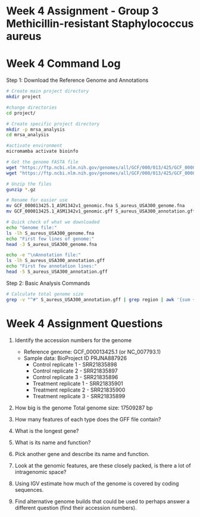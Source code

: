 # Week 4 Assignment - Group 3 Methicillin-resistant Staphylococcus aureus

# Week 4 Command Log

Step 1: Download the Reference Genome and Annotations
```bash
# Create main project directory
mkdir project

#change directories
cd project/

# Create specific project directory
mkdir -p mrsa_analysis
cd mrsa_analysis

#activate environment
micromamba activate bioinfo

# Get the genome FASTA file
wget "https://ftp.ncbi.nlm.nih.gov/genomes/all/GCF/000/013/425/GCF_000013425.1_ASM1342v1/GCF_000013425.1_ASM1342v1_genomic.fna.gz"
wget "https://ftp.ncbi.nlm.nih.gov/genomes/all/GCF/000/013/425/GCF_000013425.1_ASM1342v1/GCF_000013425.1_ASM1342v1_genomic.gff.gz"

# Unzip the files
gunzip *.gz

# Rename for easier use
mv GCF_000013425.1_ASM1342v1_genomic.fna S_aureus_USA300_genome.fna
mv GCF_000013425.1_ASM1342v1_genomic.gff S_aureus_USA300_annotation.gff

# Quick check of what we downloaded
echo "Genome file:"
ls -lh S_aureus_USA300_genome.fna
echo "First few lines of genome:"
head -3 S_aureus_USA300_genome.fna

echo -e "\nAnnotation file:"
ls -lh S_aureus_USA300_annotation.gff
echo "First few annotation lines:"
head -5 S_aureus_USA300_annotation.gff
```
Step 2: Basic Analysis Commands
```bash
# Calculate total genome size
grep -v "^#" S_aureus_USA300_annotation.gff | grep region | awk '{sum += $5} END {print "Total genome size:", sum " bp"}'
```
# Week 4 Assignment Questions

1. Identify the accession numbers for the genome
   * Reference genome: GCF_000013425.1 (or NC_007793.1)
   * Sample data: BioProject ID PRJNA887926
      * Control replicate 1 - SRR21835898
      * Control replicate 2 - SRR21835897
      * Control replicate 3 - SRR21835896
      * Treatment replicate 1 - SRR21835901	
      * Treatment replicate 2 - SRR21835900
      * Treatment replicate 3 - SRR21835899
        
2. How big is the genome
   Total genome size: 17509287 bp
   
4. How many features of each type does the GFF file contain?
5. What is the longest gene?
6. What is its name and function?
7. Pick another gene and describe its name and function.
8. Look at the genomic features, are these closely packed, is there a lot of intragenomic space?
9. Using IGV estimate how much of the genome is covered by coding sequences.
10. Find alternative genome builds that could be used to perhaps answer a different question (find their accession numbers). 

